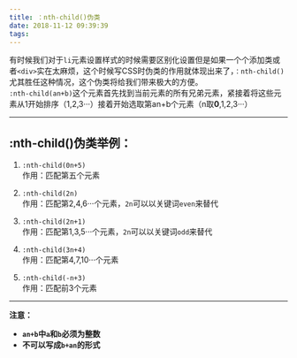 ```yaml
---
title: ：nth-child()伪类
date: 2018-11-12 09:39:39
tags:
---
```

有时候我们对于```li```元素设置样式的时候需要区别化设置但是如果一个个添加类或者```<div>```实在太麻烦，这个时候写CSS时伪类的作用就体现出来了，```：nth-child()```尤其胜任这种情况，这个伪类将给我们带来极大的方便。<br>
```:nth-child(an+b)```这个元素首先找到当前元素的所有兄弟元素，紧接着将这些元素从1开始排序（1,2,3···）接着开始选取第an+b个元素（n取<strong>0</strong>,1,2,3···）
<hr>

## :nth-child()伪类举例：
1. ```:nth-child(0n+5)```<br>
作用：匹配第五个元素

1. ```:nth-child(2n)```<br>
作用：匹配第2,4,6···个元素，```2n```可以以关键词```even```来替代

1. ```:nth-child(2n+1)```<br>
作用：匹配第1,3,5···个元素，```2n```可以以关键词```odd```来替代

1. ```:nth-child(3n+4)```<br>
作用：匹配第4,7,10···个元素
1. ```:nth-child(-n+3)```<br>
作用：匹配前3个元素
<hr>


<strong>注意：
* ```an+b```中```a```和```b```必须为整数
* 不可以写成```b+an```的形式
</strong>